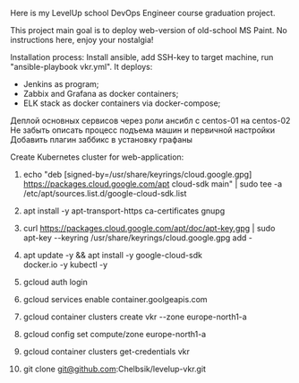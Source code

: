 Here is my LevelUp school DevOps Engineer course graduation project.

This project main goal is to deploy web-version of old-school MS Paint.
No instructions here, enjoy your nostalgia!

Installation process:
Install ansible, add SSH-key to target machine, run "ansible-playbook vkr.yml". 
It deploys:
 - Jenkins as program;
 - Zabbix and Grafana as docker containers;
 - ELK stack as docker containers via docker-compose;
 

Деплой основных сервисов через роли ансибл с centos-01 на centos-02
Не забыть описать процесс подъема машин и первичной настройки
Добавить плагин заббикс в установку графаны

Create Kubernetes cluster for web-application:
1) echo "deb [signed-by=/usr/share/keyrings/cloud.google.gpg] https://packages.cloud.google.com/apt cloud-sdk main" | sudo tee -a /etc/apt/sources.list.d/google-cloud-sdk.list
2) apt install -y apt-transport-https ca-certificates gnupg
3) curl https://packages.cloud.google.com/apt/doc/apt-key.gpg | sudo apt-key --keyring /usr/share/keyrings/cloud.google.gpg add -
4) apt update -y && apt install -y google-cloud-sdk \
docker.io -y
kubectl -y
5) gcloud auth login
6) gcloud services enable container.goolgeapis.com
7) gcloud container clusters create vkr --zone europe-north1-a
8) gcloud config set compute/zone europe-north1-a
9) gcloud container clusters get-credentials vkr

10) git clone git@github.com:Chelbsik/levelup-vkr.git